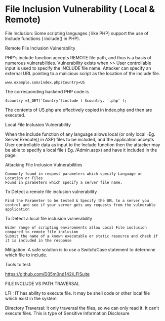 File Inclusion Vulnerability ( Local & Remote)
==============================================================================

File Inclusion: Some scripting languages ( like PHP) support the use of Include functions ( include() in PHP). 

Remote File Inclusion Vulnerability

PHP's include function accepts REMOTE file path, and thus is a basis of numerous vulnerabilities.
Vulnerability exists when >> User controllable input is used to specify the INCLUDE file name.
Attacker can specify an external URL pointing to a malicious script as the location of the include file.

    www.example.com/index.php?Country=US

The corresponding backend PHP code is

    $country =$_GET['Country']include ( $country. '.php' );

The contents of  US.php are effectively copied in index.php and then are executed.

Local File Inclusion Vulnerability

When the include function of any language allows local (or only local -Eg. Server.Execute() in ASP) files to be included, and the application accepts User controllable data as input to the Include function then the attacker may be able to specify a local file ( Eg. /Admin.aspx) and have it included in the page.

Attacking File Inclusion Vulnerabilities

    Commonly found in request parameters which specify Language or Location or Files
    Found in parameters which specify a server file name.

To Detect a remote file inclusion vulnerability

    Find the Parameter to be tested & Specify the URL to a server you control and see if your server gets any requests from the vulnerable application

To Detect a local file inclusion vulnerability

    Wider range of scripting environments allow Local File inclusion compared to remote file inclusion
    Submit the name of a known executable or static resource and check if it is included in the response

Mitigation: A safe solution is to use a Switch/Case statement to determine which file to include.


Tools to test: 

https://github.com/D35m0nd142/LFISuite 

FILE INCLUDE VS PATH TRAVERSAL

LFI : IT has ability to execute file. It may be shell code or other local file which exist in the system

Directory Traversal: It only traversal the files, so we can only read it. It can't execute files. This is type of Sensitive Information Disclosure 

